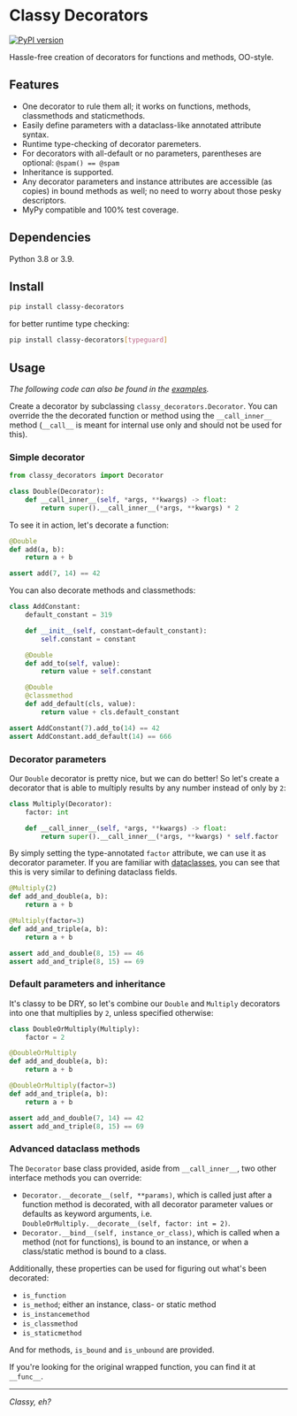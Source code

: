 # Classy Decorators

[![PyPI version](https://badge.fury.io/py/classy-decorators.svg)](https://badge.fury.io/py/classy-decorators)

Hassle-free creation of decorators for functions and methods, OO-style.

## Features

 - One decorator to rule them all; it works on functions, methods, 
 classmethods and staticmethods.
 - Easily define parameters with a dataclass-like annotated attribute syntax.
 - Runtime type-checking of decorator paremeters.
 - For decorators with all-default or no parameters, parentheses are optional: 
 `@spam() == @spam`
 - Inheritance is supported.
 - Any decorator parameters and instance attributes are accessible (as copies) 
 in bound methods as well; no need to worry about those pesky descriptors.
 - MyPy compatible and 100% test coverage.



## Dependencies

Python 3.8 or 3.9.


## Install

```bash
pip install classy-decorators
```

for better runtime type checking:

```bash
pip install classy-decorators[typeguard]
```


## Usage 

*The following code can also be found in the 
[examples](https://github.com/jorenham/classy-decorators/tree/master/examples).*

Create a decorator by subclassing `classy_decorators.Decorator`. 
You can override the the decorated function or method using the 
`__call_inner__` method (`__call__` is meant for internal use only and should 
not be used for this).

### Simple decorator

```python
from classy_decorators import Decorator

class Double(Decorator):
    def __call_inner__(self, *args, **kwargs) -> float:
        return super().__call_inner__(*args, **kwargs) * 2
```

To see it in action, let's decorate a function:

```python
@Double
def add(a, b):
    return a + b

assert add(7, 14) == 42
```

You can also decorate methods and classmethods:

```python
class AddConstant:
    default_constant = 319

    def __init__(self, constant=default_constant):
        self.constant = constant

    @Double
    def add_to(self, value):
        return value + self.constant

    @Double
    @classmethod
    def add_default(cls, value):
        return value + cls.default_constant

assert AddConstant(7).add_to(14) == 42
assert AddConstant.add_default(14) == 666
```

### Decorator parameters

Our `Double` decorator is pretty nice, but we can do better! So let's create a
decorator that is able to multiply results by any number instead of only by `2`:

```python
class Multiply(Decorator):
    factor: int

    def __call_inner__(self, *args, **kwargs) -> float:
        return super().__call_inner__(*args, **kwargs) * self.factor
```

By simply setting the type-annotated `factor` attribute, we can use it as 
decorator parameter. If you are familiar with 
[dataclasses](https://docs.python.org/3/library/dataclasses.html), you can see
that this is very similar to defining dataclass fields.


```python
@Multiply(2)
def add_and_double(a, b):
    return a + b

@Multiply(factor=3)
def add_and_triple(a, b):
    return a + b

assert add_and_double(8, 15) == 46
assert add_and_triple(8, 15) == 69
```


### Default parameters and inheritance

It's classy to be DRY, so let's combine our `Double` and `Multiply` decorators 
into one that multiplies by `2`, unless specified otherwise:

```python
class DoubleOrMultiply(Multiply):
    factor = 2

@DoubleOrMultiply
def add_and_double(a, b):
    return a + b

@DoubleOrMultiply(factor=3)
def add_and_triple(a, b):
    return a + b

assert add_and_double(7, 14) == 42
assert add_and_triple(8, 15) == 69
```


### Advanced dataclass methods 

The `Decorator` base class provided, aside from `__call_inner__`, two other
interface methods you can override:

- `Decorator.__decorate__(self, **params)`, which is called just after a 
function method is decorated, with all decorator parameter values or defaults as
keyword arguments, i.e. `DoubleOrMultiply.__decorate__(self, factor: int = 2)`.
- `Decorator.__bind__(self, instance_or_class)`, which is called when a method 
(not for functions), is bound to an instance, or when a class/static method is 
bound to a class.

Additionally, these properties can be used for figuring out what's been 
decorated:

- `is_function`
- `is_method`; either an instance, class- or static method
- `is_instancemethod` 
- `is_classmethod`
- `is_staticmethod`

And for methods, `is_bound` and `is_unbound` are provided.

If you're looking for the original wrapped function, you can find it at 
`__func__`.

---

*Classy, eh?*
